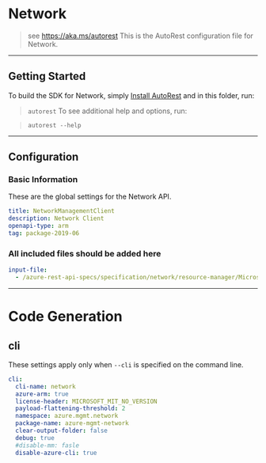 # Network

> see https://aka.ms/autorest
This is the AutoRest configuration file for Network.

---

## Getting Started

To build the SDK for Network, simply [Install AutoRest](https://aka.ms/autorest/install) and in this folder, run:

> `autorest`
To see additional help and options, run:

> `autorest --help`
---

## Configuration

### Basic Information

These are the global settings for the Network API.

``` yaml
title: NetworkManagementClient
description: Network Client
openapi-type: arm
tag: package-2019-06
```

### All included files should be added here

``` yaml
input-file:
  - /azure-rest-api-specs/specification/network/resource-manager/Microsoft.Network/stable/2019-06-01/webapplicationfirewall.json
```

---

# Code Generation

## cli

These settings apply only when `--cli` is specified on the command line.

``` yaml $(cli)
cli:
  cli-name: network
  azure-arm: true
  license-header: MICROSOFT_MIT_NO_VERSION
  payload-flattening-threshold: 2
  namespace: azure.mgmt.network
  package-name: azure-mgmt-network
  clear-output-folder: false
  debug: true
  #disable-mm: fasle
  disable-azure-cli: true